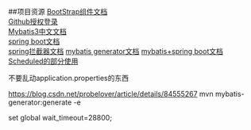 
##项目资源
[BootStrap组件文档](https://v3.bootcss.com/components/)<br>
[Github授权登录](https://developer.github.com/apps/building-oauth-apps/creating-an-oauth-app/)<br>
[Mybatis3中文文档](https://mybatis.org/mybatis-3/zh/getting-started.html)<br>
[spring boot文档](https://docs.spring.io/spring-boot/docs/2.2.0.RC1/reference/htmlsingle/)<br>
[spring拦截器文档](https://docs.spring.io/spring/docs/5.0.3.RELEASE/spring-framework-reference/web.html#spring-web)
[mybatis generator文档](http://mybatis.org/generator/configreference/table.html)
[mybatis+spring boot文档](http://mybatis.org/spring-boot-starter/mybatis-spring-boot-autoconfigure/)
[Scheduled的部分使用](https://www.jianshu.com/p/c7492aeb35a1)

不要乱动application.properties的东西

https://blog.csdn.net/probelover/article/details/84555267
mvn mybatis-generator:generate -e

set global wait_timeout=28800;